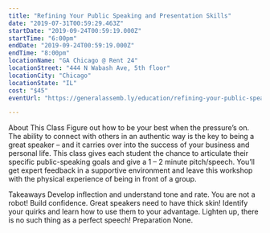 ```yaml
---
title: "Refining Your Public Speaking and Presentation Skills"
date: "2019-07-31T00:59:29.463Z"
startDate: "2019-09-24T00:59:19.000Z"
startTime: "6:00pm"
endDate: "2019-09-24T00:59:19.000Z"
endTime: "8:00pm"
locationName: "GA Chicago @ Rent 24"
locationStreet: "444 N Wabash Ave, 5th floor"
locationCity: "Chicago"
locationState: "IL"
cost: "$45"
eventUrl: "https://generalassemb.ly/education/refining-your-public-speaking-and-presentation-skills/chicago/78495"

---
```


About This Class
Figure out how to be your best when the pressure’s on. The ability to connect with others in an authentic way is the key to being a great speaker – and it carries over into the success of your business and personal life. This class gives each student the chance to articulate their specific public-speaking goals and give a 1 – 2 minute pitch/speech. You’ll get expert feedback in a supportive environment and leave this workshop with the physical experience of being in front of a group.

Takeaways
Develop inflection and understand tone and rate. You are not a robot!
Build confidence. Great speakers need to have thick skin!
Identify your quirks and learn how to use them to your advantage.
Lighten up, there is no such thing as a perfect speech!
Preparation
None.

